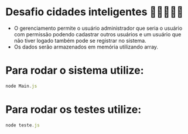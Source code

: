 # Desafio cidades inteligentes 🌃🧠👨🏻‍💻

* O gerenciamento permite o usuário administrador que seria o usuário com permissão podendo cadastrar outros usuários e um usuário que não tiver logado também pode se registrar no sistema.
* Os dados serão armazenados em memória utilizando array.

# Para rodar o sistema utilize: 

```javascript
node Main.js
```
# Para rodar os testes utilize:

```javascript
node teste.js
```

